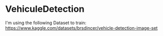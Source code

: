 # VehiculeDetection

I'm using the following Dataset to train: https://www.kaggle.com/datasets/brsdincer/vehicle-detection-image-set
